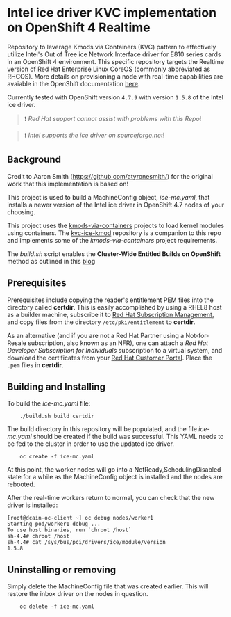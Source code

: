 # Intel ice driver KVC implementation on OpenShift 4 Realtime
Repository to leverage Kmods via Containers (KVC) pattern to effectively utilize Intel's Out of Tree ice Network Interface driver for E810 series cards in an OpenShift 4 environment.  This specific repository targets the Realtime version of Red Hat Enterprise Linux CoreOS (commonly abbreviated as RHCOS).  More details on provisioning a node with real-time capabilities are avaiable in the OpenShift documentation [here](https://docs.openshift.com/container-platform/4.7/scalability_and_performance/cnf-performance-addon-operator-for-low-latency-nodes.html#performance-addon-operator-provisioning-worker-with-real-time-capabilities_cnf-master).

Currently tested with OpenShift version `4.7.9` with version `1.5.8` of the Intel ice driver.

> :heavy_exclamation_mark: *Red Hat support cannot assist with problems with this Repo*!

> :heavy_exclamation_mark: *Intel supports the ice driver on sourceforge.net*!

## Background

Credit to Aaron Smith (https://github.com/atyronesmith/) for the original work that this implementation is based on!

This project is used to build a MachineConfig object, *ice-mc.yaml*, that installs a newer version of the Intel ice driver in OpenShift 4.7 nodes of your choosing.

This project uses the [kmods-via-containers](https://github.com/openshift-psap/kmods-via-containers) projects to load kernel modules using containers.  The [kvc-ice-kmod](https://github.com/novacain1/kvc-ice-kmod) repository is a companion to this repo and implements some of the *kmods-via-containers* project requirements.

The *build.sh* script enables the **Cluster-Wide Entitled Builds on OpenShift** method as outlined in this [blog](https://www.openshift.com/blog/how-to-use-entitled-image-builds-to-build-drivercontainers-with-ubi-on-openshift)

## Prerequisites

Prerequisites include copying the reader's entitlement PEM files into the directory called **certdir**.  This is easily accomplished by using a RHEL8 host as a builder machine, subscribe it to [Red Hat Subscription Management](https://access.redhat.com/solutions/253273), and copy files from the directory `/etc/pki/entitlement` to **certdir**.

As an alternative (and if you are not a Red Hat Partner using a Not-for-Resale subscription, also known as an NFR), one can attach a *Red Hat Developer Subscription for Individuals* subscription to a virtual system, and download the certificates from your [Red Hat Customer Portal](access.redhat.com).  Place the `.pem` files in **certdir**.

## Building and Installing

To build the *ice-mc.yaml* file:

```Shell
    ./build.sh build certdir
```

The build directory in this repository will be populated, and the file *ice-mc.yaml* should be created if the build was successful.  This YAML needs to be fed to the cluster in order to use the updated ice driver.

```Shell
    oc create -f ice-mc.yaml
```

At this point, the worker nodes will go into a NotReady,SchedulingDisabled state for a while as the MachineConfig object is installed and the nodes are rebooted.

After the real-time workers return to normal, you can check that the new driver is installed:

    [root@dcain-oc-client ~] oc debug nodes/worker1
    Starting pod/worker1-debug ...
    To use host binaries, run `chroot /host`
    sh-4.4# chroot /host
    sh-4.4# cat /sys/bus/pci/drivers/ice/module/version
    1.5.8

## Uninstalling or removing
Simply delete the MachineConfig file that was created earlier.  This will restore the inbox driver on the nodes in question.

```Shell
    oc delete -f ice-mc.yaml
```

